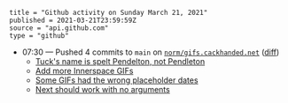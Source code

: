 ```
title = "Github activity on Sunday March 21, 2021"
published = 2021-03-21T23:59:59Z
source = "api.github.com"
type = "github"
```

* 07:30 — Pushed 4 commits to `main` on [`norm/gifs.cackhanded.net`](https://github.com/norm/gifs.cackhanded.net) ([diff](https://github.com/norm/gifs.cackhanded.net/compare/4b044ed0b56960bb6934d1b23337cc0872d993dc..1c5bf75a6faa0244cd6cc003ec83d96c0ba98a98))
  * [Tuck's name is spelt Pendelton, not Pendleton](https://github.com/norm/gifs.cackhanded.net/commit/0df67040d141cd765451323b2aea35ef0adc99ef)
  * [Add more Innerspace GIFs](https://github.com/norm/gifs.cackhanded.net/commit/703f33a5ede6c99c33b5403661fdb7710ab8e754)
  * [Some GIFs had the wrong placeholder dates](https://github.com/norm/gifs.cackhanded.net/commit/17e4f32fec71fff00bd070b846d49eaaef5df1da)
  * [Next should work with no arguments](https://github.com/norm/gifs.cackhanded.net/commit/1c5bf75a6faa0244cd6cc003ec83d96c0ba98a98)
